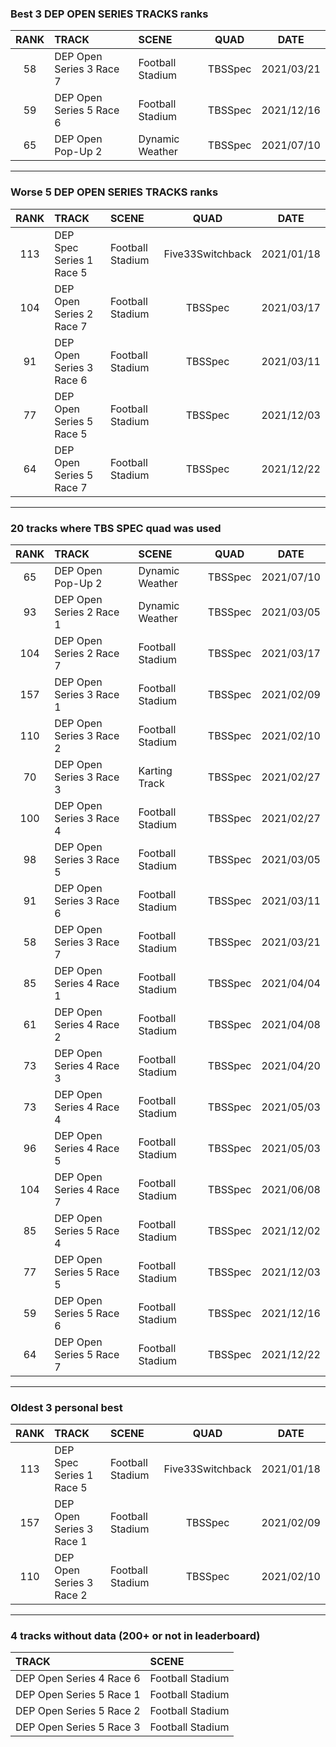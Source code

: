 ### Best 3 DEP OPEN SERIES TRACKS ranks
|RANK|TRACK|SCENE|QUAD|DATE|
|:---:|:---|:---|:---:|:---:|
|58|DEP Open Series 3 Race 7|Football Stadium|TBSSpec|2021/03/21|
|59|DEP Open Series 5 Race 6|Football Stadium|TBSSpec|2021/12/16|
|65|DEP Open Pop-Up 2|Dynamic Weather|TBSSpec|2021/07/10|
---
### Worse 5 DEP OPEN SERIES TRACKS ranks
|RANK|TRACK|SCENE|QUAD|DATE|
|:---:|:---|:---|:---:|:---:|
|113|DEP Spec Series 1 Race 5|Football Stadium|Five33Switchback|2021/01/18|
|104|DEP Open Series 2 Race 7|Football Stadium|TBSSpec|2021/03/17|
|91|DEP Open Series 3 Race 6|Football Stadium|TBSSpec|2021/03/11|
|77|DEP Open Series 5 Race 5|Football Stadium|TBSSpec|2021/12/03|
|64|DEP Open Series 5 Race 7|Football Stadium|TBSSpec|2021/12/22|
---
### 20 tracks where TBS SPEC quad was used
|RANK|TRACK|SCENE|QUAD|DATE|
|:---:|:---|:---|:---:|:---:|
|65|DEP Open Pop-Up 2|Dynamic Weather|TBSSpec|2021/07/10|
|93|DEP Open Series 2 Race 1|Dynamic Weather|TBSSpec|2021/03/05|
|104|DEP Open Series 2 Race 7|Football Stadium|TBSSpec|2021/03/17|
|157|DEP Open Series 3 Race 1|Football Stadium|TBSSpec|2021/02/09|
|110|DEP Open Series 3 Race 2|Football Stadium|TBSSpec|2021/02/10|
|70|DEP Open Series 3 Race 3|Karting Track|TBSSpec|2021/02/27|
|100|DEP Open Series 3 Race 4|Football Stadium|TBSSpec|2021/02/27|
|98|DEP Open Series 3 Race 5|Football Stadium|TBSSpec|2021/03/05|
|91|DEP Open Series 3 Race 6|Football Stadium|TBSSpec|2021/03/11|
|58|DEP Open Series 3 Race 7|Football Stadium|TBSSpec|2021/03/21|
|85|DEP Open Series 4 Race 1|Football Stadium|TBSSpec|2021/04/04|
|61|DEP Open Series 4 Race 2|Football Stadium|TBSSpec|2021/04/08|
|73|DEP Open Series 4 Race 3|Football Stadium|TBSSpec|2021/04/20|
|73|DEP Open Series 4 Race 4|Football Stadium|TBSSpec|2021/05/03|
|96|DEP Open Series 4 Race 5|Football Stadium|TBSSpec|2021/05/03|
|104|DEP Open Series 4 Race 7|Football Stadium|TBSSpec|2021/06/08|
|85|DEP Open Series 5 Race 4|Football Stadium|TBSSpec|2021/12/02|
|77|DEP Open Series 5 Race 5|Football Stadium|TBSSpec|2021/12/03|
|59|DEP Open Series 5 Race 6|Football Stadium|TBSSpec|2021/12/16|
|64|DEP Open Series 5 Race 7|Football Stadium|TBSSpec|2021/12/22|
---
### Oldest 3 personal best
|RANK|TRACK|SCENE|QUAD|DATE|
|:---:|:---|:---|:---:|:---:|
|113|DEP Spec Series 1 Race 5|Football Stadium|Five33Switchback|2021/01/18|
|157|DEP Open Series 3 Race 1|Football Stadium|TBSSpec|2021/02/09|
|110|DEP Open Series 3 Race 2|Football Stadium|TBSSpec|2021/02/10|
---
### 4 tracks without data (200+ or not in leaderboard)
|TRACK|SCENE|
|:---|:---|
|DEP Open Series 4 Race 6|Football Stadium|
|DEP Open Series 5 Race 1|Football Stadium|
|DEP Open Series 5 Race 2|Football Stadium|
|DEP Open Series 5 Race 3|Football Stadium|
